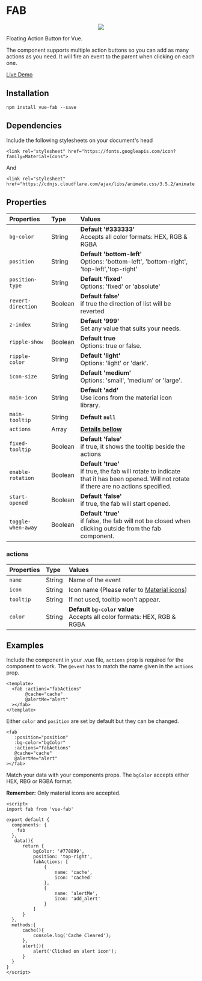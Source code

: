 #   FAB

<p align="center">
<img src="https://media.giphy.com/media/neHUu8DKlgdVK/giphy.gif" />
</p>

Floating Action Button for Vue.

The component supports multiple action buttons so you can add as many actions as you need. It will fire an event to the parent when clicking on each one. 

<a href="https://pygmyslowloris.github.io/vue-fab/"> Live Demo</a>

##  Installation

```
npm install vue-fab --save
```

##  Dependencies

Include the following stylesheets on your document's head

```
<link rel="stylesheet" href="https://fonts.googleapis.com/icon?family=Material+Icons">
```

And 

```
<link rel="stylesheet" href="https://cdnjs.cloudflare.com/ajax/libs/animate.css/3.5.2/animate.min.css">
```

##  Properties

| Properties            | Type      | Values     |
| :---------------      | :-------  | :--------- |
|  `bg-color`           | String    | <b>Default '#333333'</b><br> Accepts all color formats: HEX, RGB & RGBA |
|  `position`           | String    | <b>Default 'bottom-left'</b> <br>Options: 'bottom-left', 'bottom-right', 'top-left','top-right'  |
|  `position-type`           | String    | <b>Default 'fixed'</b> <br>Options: 'fixed' or 'absolute'|
|  `revert-direction`           | Boolean    | <b>Default false'</b> <br> if true the direction of list will be reverted |
|  `z-index`            | String    | <b>Default '999'</b> <br>Set any value that suits your needs.  |
|  `ripple-show`        | Boolean   | <b>Default true</b> <br>Options: true or false.  |
|  `ripple-color`       | String    | <b>Default 'light'</b> <br>Options: 'light' or 'dark'.  |
|  `icon-size`       | String    | <b>Default 'medium'</b> <br>Options: 'small', 'medium' or 'large'.  |
|  `main-icon`       | String    | <b>Default 'add'</b> <br>Use icons from the material icon library.  |
|  `main-tooltip`       | String    | <b>Default `null`</b>  |
|  `actions`            | Array    | <b>[Details bellow](https://github.com/PygmySlowLoris/vue-fab/#actions)</b>
|  `fixed-tooltip`      | Boolean    | <b>Default 'false'</b><br> if true, it shows the tooltip beside the actions
|  `enable-rotation`      | Boolean    | <b>Default 'true'</b><br> if true, the fab will rotate to indicate that it has been opened. Will not rotate if there are no actions specified.
|  `start-opened`      | Boolean    | <b>Default 'false'</b><br> if true, the fab will start opened.
|  `toggle-when-away`      | Boolean    | <b>Default 'true'</b><br> if false, the fab will not be closed when clicking outside from the fab component.

### actions

| Properties            | Type      | Values            |
| :---------------      | :-------  | :---------        |
|  `name`               | String    | Name of the event |
|  `icon`               | String    | Icon name (Please refer to [Material icons](https://material.io/icons/))        |
|  `tooltip`            | String    | If not used, tooltip won't appear.  |
|  `color`              | String    | <b>Default `bg-color` value</b><br> Accepts all color formats: HEX, RGB & RGBA  |

##  Examples

Include the component in your .vue file, `actions` prop is required for the component to work. The `@event` has to match the name given in the `actions` prop. 
```
<template>
  <fab :actions="fabActions"
       @cache="cache"
       @alertMe="alert"
  ></fab>
</template>
```

Either `color` and `position` are set by default but they can be changed.

```
<fab
   :position="position"
   :bg-color="bgColor"
   :actions="fabActions"
   @cache="cache"
   @alertMe="alert"
></fab>
```

Match your data with your components props. The `bgColor` accepts either HEX, RBG or RGBA format.

<b>Remember:</b> Only material icons are accepted.
```
<script>
import fab from 'vue-fab'

export default {
  components: {
    fab
  },
   data(){
      return {
          bgColor: '#778899',
          position: 'top-right',
          fabActions: [
              {
                  name: 'cache',
                  icon: 'cached'
              },
              {
                  name: 'alertMe',
                  icon: 'add_alert'
              }
          ]
      }
  },
  methods:{
      cache(){
          console.log('Cache Cleared');
      },
      alert(){
          alert('Clicked on alert icon');
      }
  }
}
</script>
```
